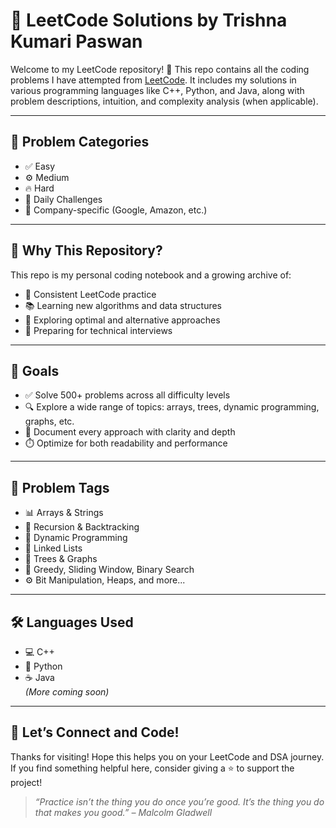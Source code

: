 # 📘 LeetCode Solutions by Trishna Kumari Paswan

Welcome to my LeetCode repository! 🌟 This repo contains all the coding problems I have attempted from [LeetCode](https://leetcode.com/). It includes my solutions in various programming languages like C++, Python, and Java, along with problem descriptions, intuition, and complexity analysis (when applicable).

---

## 📌 Problem Categories

- ✅ Easy
- ⚙️ Medium
- 🔥 Hard
- 📆 Daily Challenges
- 🏢 Company-specific (Google, Amazon, etc.)

---

## 🧠 Why This Repository?

This repo is my personal coding notebook and a growing archive of:
- 🔁 Consistent LeetCode practice
- 📚 Learning new algorithms and data structures
- 🧪 Exploring optimal and alternative approaches
- 💼 Preparing for technical interviews

---

## 🎯 Goals

- ✅ Solve 500+ problems across all difficulty levels
- 🔍 Explore a wide range of topics: arrays, trees, dynamic programming, graphs, etc.
- 📝 Document every approach with clarity and depth
- ⏱️ Optimize for both readability and performance

---

## 📌 Problem Tags

- 📊 Arrays & Strings  
- 🧵 Recursion & Backtracking  
- 🧮 Dynamic Programming  
- 🔗 Linked Lists  
- 🌳 Trees & Graphs  
- 🧩 Greedy, Sliding Window, Binary Search  
- ⚙️ Bit Manipulation, Heaps, and more...

---

## 🛠 Languages Used

- 💻 C++
- 🐍 Python
- ☕ Java  
*(More coming soon)*

---

## 🌟 Let’s Connect and Code!

Thanks for visiting! Hope this helps you on your LeetCode and DSA journey. If you find something helpful here, consider giving a ⭐ to support the project!

> _“Practice isn’t the thing you do once you’re good. It’s the thing you do that makes you good.” – Malcolm Gladwell_
